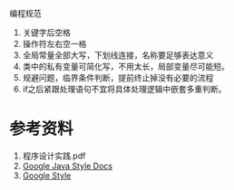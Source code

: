 编程规范

1. 关键字后空格
2. 操作符左右空一格
3. 全局常量全部大写，下划线连接，名称要足够表达意义
4. 类中的私有变量可简化写，不用太长，局部变量尽可能短。
5. 规避问题，临界条件判断，提前终止掉没有必要的流程
6. if之后紧跟处理语句不宜将具体处理逻辑中嵌套多重判断。

# 参考资料
1. 程序设计实践.pdf
2. [Google Java Style Docs](https://google.github.io/styleguide/javaguide.html)
3. [Google Style](https://github.com/google/styleguide)
